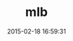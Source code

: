 ---
layout: post
title:  "mlb"
repo:   "sferik/mlb"
date:   2015-02-18 16:59:31
gemurl: https://github.com/sferik/mlb
---